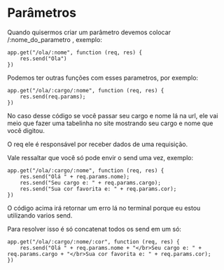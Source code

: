 # Parâmetros

Quando quisermos criar um parâmetro devemos colocar /:nome_do_parametro , exemplo:

    app.get("/ola/:nome", function (req, res) {
        res.send("Ola")
    })

Podemos ter outras funções com esses parametros, por exemplo:

    app.get("/ola/:cargo/:nome", function (req, res) {
        res.send(req.params);
    })

No caso desse código se você passar seu cargo e nome lá na url, ele vai meio que fazer uma tabelinha no site mostrando seu cargo e nome que você digitou.

O req ele é responsável por receber dados de uma requisição.

Vale ressaltar que você só pode envir o send uma vez, exemplo:

    app.get("/ola/:cargo/:nome", function (req, res) {
        res.send("Olá " + req.params.nome);
        res.send("Seu cargo e: " + req.params.cargo);
        res.send("Sua cor favorita e: " + req.params.cor);
    })

O código acima irá retornar um erro lá no terminal porque eu estou utilizando varios send.

Para resolver isso é só concatenat todos os send em um só:

    app.get("/ola/:cargo/:nome/:cor", function (req, res) {
        res.send("Olá " + req.params.nome + "</br>Seu cargo e: " + req.params.cargo + "</br>Sua cor favorita e: " + req.params.cor);
    })




